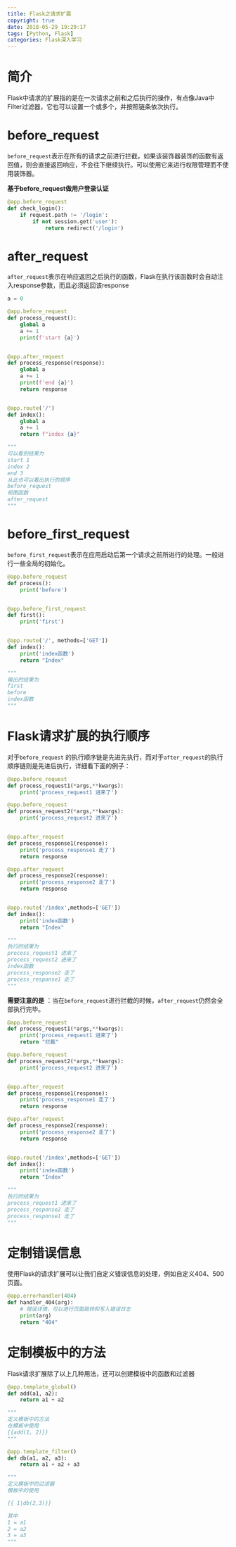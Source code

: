 ```yaml
---
title: Flask之请求扩展
copyright: true
date: 2018-05-29 19:29:17
tags: [Python, Flask]
categories: Flask深入学习
---
```

# 简介

Flask中请求的扩展指的是在一次请求之前和之后执行的操作，有点像Java中Filter过滤器，它也可以设置一个或多个，并按照链条依次执行。

# before_request

`before_request`表示在所有的请求之前进行拦截，如果该装饰器装饰的函数有返回值，则会直接返回响应，不会往下继续执行。可以使用它来进行权限管理而不使用装饰器。

**基于before_request做用户登录认证**

``` python
@app.before_request
def check_login():
    if request.path != '/login':
        if not session.get('user'):
            return redirect('/login')
```

# after_request

`after_request`表示在响应返回之后执行的函数，Flask在执行该函数时会自动注入response参数，而且必须返回该response

``` python
a = 0

@app.before_request
def process_request():
    global a
    a += 1
    print(f'start {a}')


@app.after_request
def process_response(response):
    global a
    a += 1
    print(f'end {a}')
    return response


@app.route('/')
def index():
    global a
    a += 1
    return f"index {a}"

"""
可以看到结果为
start 1
index 2
end 3
从此也可以看出执行的顺序
before_request
视图函数
after_request
"""
```

# before_first_request

`before_first_request`表示在应用启动后第一个请求之前所进行的处理。一般进行一些全局的初始化。

``` python
@app.before_request
def process():
    print('before')


@app.before_first_request
def first():
    print('first')


@app.route('/', methods=['GET'])
def index():
    print('index函数')
    return "Index"

"""
输出的结果为
first
before
index函数
"""
```



# Flask请求扩展的执行顺序

对于`before_request` 的执行顺序链是先进先执行，而对于`after_request`的执行顺序链则是先进后执行，详细看下面的例子：

```python
@app.before_request
def process_request1(*args,**kwargs):
	print('process_request1 进来了')

@app.before_request
def process_request2(*args,**kwargs):
	print('process_request2 进来了')


@app.after_request
def process_response1(response):
	print('process_response1 走了')
	return response

@app.after_request
def process_response2(response):
	print('process_response2 走了')
	return response


@app.route('/index',methods=['GET'])
def index():
	print('index函数')
	return "Index"

"""
执行的结果为
process_request1 进来了
process_request2 进来了
index函数
process_response2 走了
process_response1 走了
"""
```

**需要注意的是** ：当在`before_request`进行拦截的时候，`after_request`仍然会全部执行完毕。

``` python
@app.before_request
def process_request1(*args,**kwargs):
	print('process_request1 进来了')
    return "拦截"

@app.before_request
def process_request2(*args,**kwargs):
	print('process_request2 进来了')


@app.after_request
def process_response1(response):
	print('process_response1 走了')
	return response

@app.after_request
def process_response2(response):
	print('process_response2 走了')
	return response


@app.route('/index',methods=['GET'])
def index():
	print('index函数')
	return "Index"

"""
执行的结果为
process_request1 进来了
process_response2 走了
process_response1 走了
"""
```

# 定制错误信息

使用Flask的请求扩展可以让我们自定义错误信息的处理，例如自定义404、500页面。

``` python
@app.errorhandler(404)
def handler_404(arg):
    # 错误详情，可以进行页面跳转和写入错误日志
    print(arg)
    return "404"
```

# 定制模板中的方法

Flask请求扩展除了以上几种用法，还可以创建模板中的函数和过滤器

``` python
@app.template_global()
def add(a1, a2):
	return a1 + a2

"""
定义模板中的方法
在模板中使用
{{add(1, 2)}}
"""
```

```python
@app.template_filter()
def db(a1, a2, a3):
    return a1 + a2 + a3

"""
定义模板中的过滤器
模板中的使用

{{ 1|db(2,3)}}

其中 
1 = a1
2 = a2
3 = a3
"""
```

